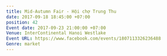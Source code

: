 ```yaml
---
title: Mid-Autumn Fair - Hội chợ Trung Thu
date: 2017-09-18 18:45:00 +07:00
position: 42
Event date: 2017-09-23 21:00:00 +07:00
Venue: InterContinental Hanoi Westlake
Event URL: https://www.facebook.com/events/1807113326236488
Genre: market
---
```


